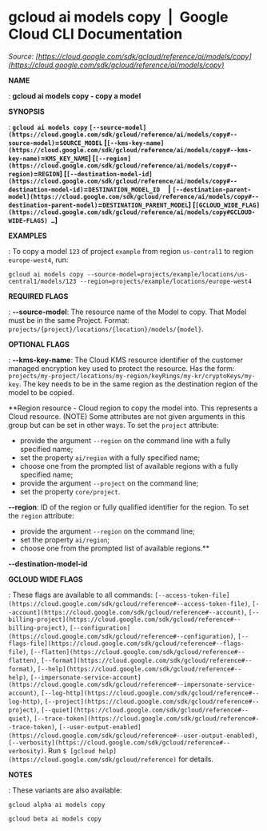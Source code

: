 # gcloud ai models copy  |  Google Cloud CLI Documentation

*Source: [https://cloud.google.com/sdk/gcloud/reference/ai/models/copy](https://cloud.google.com/sdk/gcloud/reference/ai/models/copy)*

**NAME**

: **gcloud ai models copy - copy a model**

**SYNOPSIS**

: **`gcloud ai models copy` `[--source-model](https://cloud.google.com/sdk/gcloud/reference/ai/models/copy#--source-model)`=`SOURCE_MODEL` [`[--kms-key-name](https://cloud.google.com/sdk/gcloud/reference/ai/models/copy#--kms-key-name)`=`KMS_KEY_NAME`] [`[--region](https://cloud.google.com/sdk/gcloud/reference/ai/models/copy#--region)`=`REGION`] [`[--destination-model-id](https://cloud.google.com/sdk/gcloud/reference/ai/models/copy#--destination-model-id)`=`DESTINATION_MODEL_ID`     | `[--destination-parent-model](https://cloud.google.com/sdk/gcloud/reference/ai/models/copy#--destination-parent-model)`=`DESTINATION_PARENT_MODEL`] [`[GCLOUD_WIDE_FLAG](https://cloud.google.com/sdk/gcloud/reference/ai/models/copy#GCLOUD-WIDE-FLAGS) …`]**

**EXAMPLES**

: To copy a model `123` of project `example` from region
`us-central1` to region `europe-west4`, run:

```
gcloud ai models copy --source-model=projects/example/locations/us-central1/models/123 --region=projects/example/locations/europe-west4
```

**REQUIRED FLAGS**

: **--source-model**:
The resource name of the Model to copy. That Model must be in the same Project.
Format: `projects/{project}/locations/{location}/models/{model}`.

**OPTIONAL FLAGS**

: **--kms-key-name**:
The Cloud KMS resource identifier of the customer managed encryption key used to
protect the resource. Has the form:
`projects/my-project/locations/my-region/keyRings/my-kr/cryptoKeys/my-key`.
The key needs to be in the same region as the destination region of the model to
be copied.

**Region resource - Cloud region to copy the model into. This represents a Cloud
resource. (NOTE) Some attributes are not given arguments in this group but can
be set in other ways.
To set the `project` attribute:

- provide the argument `--region` on the command line with a fully
specified name;
- set the property `ai/region` with a fully specified name;
- choose one from the prompted list of available regions with a fully specified
name;
- provide the argument `--project` on the command line;
- set the property `core/project`.

**--region**:
ID of the region or fully qualified identifier for the region.
To set the `region` attribute:

- provide the argument `--region` on the command line;
- set the property `ai/region`;
- choose one from the prompted list of available regions.**

**--destination-model-id**

**GCLOUD WIDE FLAGS**

: These flags are available to all commands: `[--access-token-file](https://cloud.google.com/sdk/gcloud/reference#--access-token-file)`,
`[--account](https://cloud.google.com/sdk/gcloud/reference#--account)`, `[--billing-project](https://cloud.google.com/sdk/gcloud/reference#--billing-project)`,
`[--configuration](https://cloud.google.com/sdk/gcloud/reference#--configuration)`,
`[--flags-file](https://cloud.google.com/sdk/gcloud/reference#--flags-file)`,
`[--flatten](https://cloud.google.com/sdk/gcloud/reference#--flatten)`, `[--format](https://cloud.google.com/sdk/gcloud/reference#--format)`, `[--help](https://cloud.google.com/sdk/gcloud/reference#--help)`, `[--impersonate-service-account](https://cloud.google.com/sdk/gcloud/reference#--impersonate-service-account)`,
`[--log-http](https://cloud.google.com/sdk/gcloud/reference#--log-http)`,
`[--project](https://cloud.google.com/sdk/gcloud/reference#--project)`, `[--quiet](https://cloud.google.com/sdk/gcloud/reference#--quiet)`, `[--trace-token](https://cloud.google.com/sdk/gcloud/reference#--trace-token)`, `[--user-output-enabled](https://cloud.google.com/sdk/gcloud/reference#--user-output-enabled)`,
`[--verbosity](https://cloud.google.com/sdk/gcloud/reference#--verbosity)`.
Run `$ [gcloud help](https://cloud.google.com/sdk/gcloud/reference)` for details.

**NOTES**

: These variants are also available:

```
gcloud alpha ai models copy
```

```
gcloud beta ai models copy
```